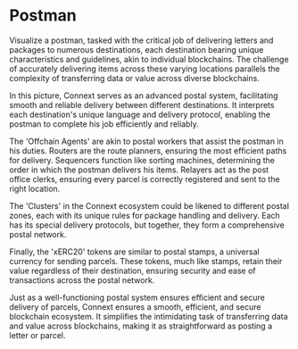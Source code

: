 # Postman

Visualize a postman, tasked with the critical job of delivering letters and packages to numerous destinations, each destination bearing unique characteristics and guidelines, akin to individual blockchains. The challenge of accurately delivering items across these varying locations parallels the complexity of transferring data or value across diverse blockchains.

In this picture, Connext serves as an advanced postal system, facilitating smooth and reliable delivery between different destinations. It interprets each destination's unique language and delivery protocol, enabling the postman to complete his job efficiently and reliably.

The 'Offchain Agents' are akin to postal workers that assist the postman in his duties. Routers are the route planners, ensuring the most efficient paths for delivery. Sequencers function like sorting machines, determining the order in which the postman delivers his items. Relayers act as the post office clerks, ensuring every parcel is correctly registered and sent to the right location.

The 'Clusters' in the Connext ecosystem could be likened to different postal zones, each with its unique rules for package handling and delivery. Each has its special delivery protocols, but together, they form a comprehensive postal network.

Finally, the 'xERC20' tokens are similar to postal stamps, a universal currency for sending parcels. These tokens, much like stamps, retain their value regardless of their destination, ensuring security and ease of transactions across the postal network.

Just as a well-functioning postal system ensures efficient and secure delivery of parcels, Connext ensures a smooth, efficient, and secure blockchain ecosystem. It simplifies the intimidating task of transferring data and value across blockchains, making it as straightforward as posting a letter or parcel.
